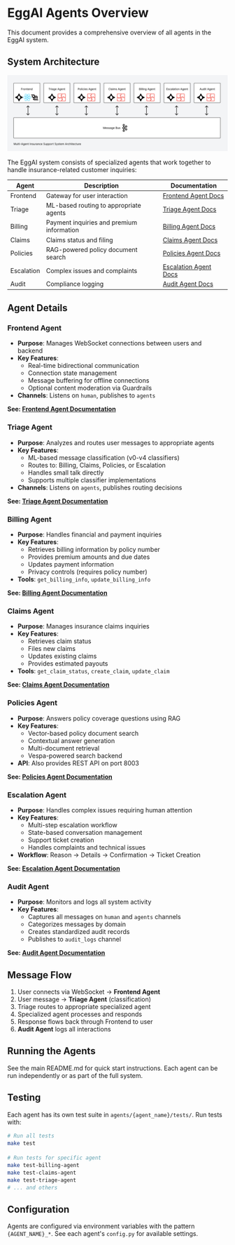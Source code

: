 # EggAI Agents Overview

This document provides a comprehensive overview of all agents in the EggAI system.

## System Architecture

![Architecture](https://raw.githubusercontent.com/eggai-tech/EggAI/refs/heads/main/docs/docs/assets/architecture-multi-agent-insurance-support-system.svg)

The EggAI system consists of specialized agents that work together to handle insurance-related customer inquiries:

| Agent       | Description                                      | Documentation                              |
|-------------|--------------------------------------------------|---------------------------------------------|
| Frontend    | Gateway for user interaction           | [Frontend Agent Docs](../agents/frontend/README.md)     |
| Triage      | ML-based routing to appropriate agents           | [Triage Agent Docs](../agents/triage/README.md)         |
| Billing     | Payment inquiries and premium information        | [Billing Agent Docs](../agents/billing/README.md)       |
| Claims      | Claims status and filing                         | [Claims Agent Docs](../agents/claims/README.md)         |
| Policies    | RAG-powered policy document search               | [Policies Agent Docs](../agents/policies/README.md)     |
| Escalation  | Complex issues and complaints                    | [Escalation Agent Docs](../agents/escalation/README.md) |
| Audit       | Compliance logging                               | [Audit Agent Docs](../agents/audit/README.md)           |

## Agent Details

### Frontend Agent

- **Purpose**: Manages WebSocket connections between users and backend
- **Key Features**: 
  - Real-time bidirectional communication
  - Connection state management
  - Message buffering for offline connections
  - Optional content moderation via Guardrails
- **Channels**: Listens on `human`, publishes to `agents`

**See: [Frontend Agent Documentation](../agents/frontend/README.md)**

### Triage Agent

- **Purpose**: Analyzes and routes user messages to appropriate agents
- **Key Features**:
  - ML-based message classification (v0-v4 classifiers)
  - Routes to: Billing, Claims, Policies, or Escalation
  - Handles small talk directly
  - Supports multiple classifier implementations
- **Channels**: Listens on `agents`, publishes routing decisions

**See: [Triage Agent Documentation](../agents/triage/README.md)**

### Billing Agent

- **Purpose**: Handles financial and payment inquiries
- **Key Features**:
  - Retrieves billing information by policy number
  - Provides premium amounts and due dates
  - Updates payment information
  - Privacy controls (requires policy number)
- **Tools**: `get_billing_info`, `update_billing_info`

**See: [Billing Agent Documentation](../agents/billing/README.md)**

### Claims Agent

- **Purpose**: Manages insurance claims inquiries
- **Key Features**:
  - Retrieves claim status
  - Files new claims
  - Updates existing claims
  - Provides estimated payouts
- **Tools**: `get_claim_status`, `create_claim`, `update_claim`

**See: [Claims Agent Documentation](../agents/claims/README.md)**

### Policies Agent

- **Purpose**: Answers policy coverage questions using RAG
- **Key Features**:
  - Vector-based policy document search
  - Contextual answer generation
  - Multi-document retrieval
  - Vespa-powered search backend
- **API**: Also provides REST API on port 8003

**See: [Policies Agent Documentation](../agents/policies/README.md)**

### Escalation Agent

- **Purpose**: Handles complex issues requiring human attention
- **Key Features**:
  - Multi-step escalation workflow
  - State-based conversation management
  - Support ticket creation
  - Handles complaints and technical issues
- **Workflow**: Reason → Details → Confirmation → Ticket Creation

**See: [Escalation Agent Documentation](../agents/escalation/README.md)**

### Audit Agent

- **Purpose**: Monitors and logs all system activity
- **Key Features**:
  - Captures all messages on `human` and `agents` channels
  - Categorizes messages by domain
  - Creates standardized audit records
  - Publishes to `audit_logs` channel

**See: [Audit Agent Documentation](../agents/audit/README.md)**

## Message Flow

1. User connects via WebSocket → **Frontend Agent**
2. User message → **Triage Agent** (classification)
3. Triage routes to appropriate specialized agent
4. Specialized agent processes and responds
5. Response flows back through Frontend to user
6. **Audit Agent** logs all interactions

## Running the Agents

See the main README.md for quick start instructions. Each agent can be run independently or as part of the full system.

## Testing

Each agent has its own test suite in `agents/{agent_name}/tests/`. Run tests with:

```bash
# Run all tests
make test

# Run tests for specific agent
make test-billing-agent
make test-claims-agent
make test-triage-agent
# ... and others
```

## Configuration

Agents are configured via environment variables with the pattern `{AGENT_NAME}_*`. See each agent's `config.py` for available settings.
